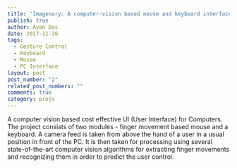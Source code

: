 ```yaml
---
title: 'Imagenary: A computer-vision based mouse and keyboard interface for PCs'
publish: true
author: Ayan Das
date: 2017-11-26
tags:
  - Gesture Control
  - Keyboard
  - Mouse
  - PC Interface
layout: post
post_number: "2"
related_post_numbers: ""
comments: true
category: projs
---
```


A computer vision based cost effective UI (User Interface) for Computers. The project consists of two modules - finger movement based mouse and a keyboard. A camera feed is taken from above the hand of a user in a usual position in front of the PC. It is then taken for processing using several state-of-the-art computer vision algorithms for extracting finger movements and recognizing them in order to predict the user control.